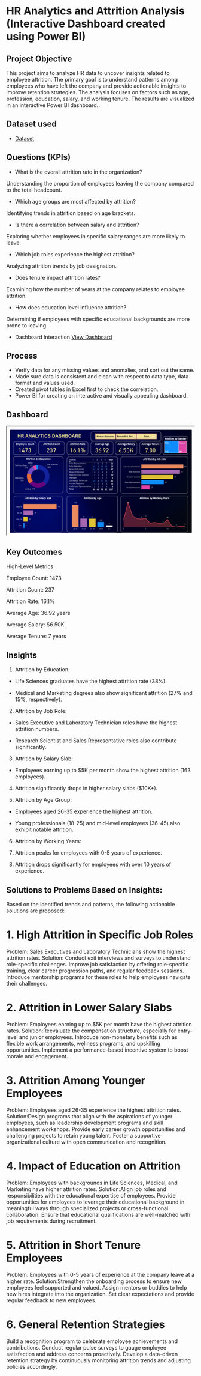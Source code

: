 # HR Analytics and Attrition Analysis (Interactive Dashboard created using Power BI)
## Project Objective
This project aims to analyze HR data to uncover insights related to employee attrition. The primary goal is to understand patterns among employees who have left the company and provide actionable insights to improve retention strategies. The analysis focuses on factors such as age, profession, education, salary, and working tenure. The results are visualized in an interactive Power BI dashboard..

## Dataset used
- <a href="https://github.com/gourabhsingh5/HR_Analytics/blob/main/HR_Analytics.csv">Dataset</a>

## Questions (KPIs)
- What is the overall attrition rate in the organization?

Understanding the proportion of employees leaving the company compared to the total headcount.

- Which age groups are most affected by attrition?

Identifying trends in attrition based on age brackets.

- Is there a correlation between salary and attrition?

Exploring whether employees in specific salary ranges are more likely to leave.

- Which job roles experience the highest attrition?

Analyzing attrition trends by job designation.

- Does tenure impact attrition rates?

Examining how the number of years at the company relates to employee attrition.

- How does education level influence attrition?

Determining if employees with specific educational backgrounds are more prone to leaving.

- Dashboard Interaction <a href="https://github.com/gourabhsingh5/HR_Analytics/blob/main/hr_analytics_dashboard.png">View Dashboard</a>

## Process
- Verify data for any missing values and anomalies, and sort out the same.
- Made sure data is consistent and clean with respect to data type, data format and values used.
- Created pivot tables in Excel first to check the correlation.
- Power BI for creating an interactive and visually appealing dashboard.

## Dashboard

![Screenshot (495)](https://github.com/gourabhsingh5/HR_Analytics/blob/main/hr_analytics_dashboard.png)

## Key Outcomes

High-Level Metrics

Employee Count: 1473

Attrition Count: 237

Attrition Rate: 16.1%

Average Age: 36.92 years

Average Salary: $6.50K

Average Tenure: 7 years

## Insights

1. Attrition by Education:

- Life Sciences graduates have the highest attrition rate (38%).

- Medical and Marketing degrees also show significant attrition (27% and 15%, respectively).

2. Attrition by Job Role:

- Sales Executive and Laboratory Technician roles have the highest attrition numbers.

- Research Scientist and Sales Representative roles also contribute significantly.

3. Attrition by Salary Slab:

- Employees earning up to $5K per month show the highest attrition (163 employees).

4. Attrition significantly drops in higher salary slabs ($10K+).

5. Attrition by Age Group:

- Employees aged 26-35 experience the highest attrition.

- Young professionals (18-25) and mid-level employees (36-45) also exhibit notable attrition.

6. Attrition by Working Years:

7. Attrition peaks for employees with 0-5 years of experience.

8. Attrition drops significantly for employees with over 10 years of experience.

## Solutions to Problems Based on Insights:

Based on the identified trends and patterns, the following actionable solutions are proposed:

# 1. High Attrition in Specific Job Roles
Problem: Sales Executives and Laboratory Technicians show the highest attrition rates.
Solution: Conduct exit interviews and surveys to understand role-specific challenges.
Improve job satisfaction by offering role-specific training, clear career progression paths, and regular feedback sessions.
Introduce mentorship programs for these roles to help employees navigate their challenges.

# 2. Attrition in Lower Salary Slabs
Problem: Employees earning up to $5K per month have the highest attrition rates.
Solution:Reevaluate the compensation structure, especially for entry-level and junior employees.
Introduce non-monetary benefits such as flexible work arrangements, wellness programs, and upskilling opportunities.
Implement a performance-based incentive system to boost morale and engagement.

# 3. Attrition Among Younger Employees
Problem: Employees aged 26-35 experience the highest attrition rates.
Solution:Design programs that align with the aspirations of younger employees, such as leadership development programs and skill enhancement workshops.
Provide early career growth opportunities and challenging projects to retain young talent.
Foster a supportive organizational culture with open communication and recognition.

# 4. Impact of Education on Attrition
Problem: Employees with backgrounds in Life Sciences, Medical, and Marketing have higher attrition rates.
Solution:Align job roles and responsibilities with the educational expertise of employees.
Provide opportunities for employees to leverage their educational background in meaningful ways through specialized projects or cross-functional collaboration.
Ensure that educational qualifications are well-matched with job requirements during recruitment.

# 5. Attrition in Short Tenure Employees
Problem: Employees with 0-5 years of experience at the company leave at a higher rate.
Solution:Strengthen the onboarding process to ensure new employees feel supported and valued.
Assign mentors or buddies to help new hires integrate into the organization.
Set clear expectations and provide regular feedback to new employees.

# 6. General Retention Strategies
Build a recognition program to celebrate employee achievements and contributions.
Conduct regular pulse surveys to gauge employee satisfaction and address concerns proactively.
Develop a data-driven retention strategy by continuously monitoring attrition trends and adjusting policies accordingly.

